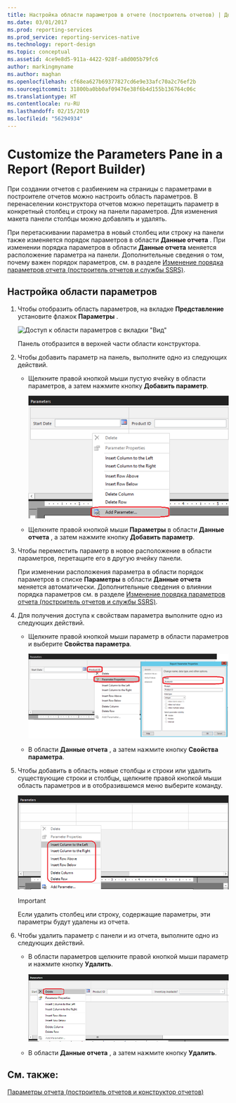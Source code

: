 ```yaml
---
title: Настройка области параметров в отчете (построитель отчетов) | Документы Майкрософт
ms.date: 03/01/2017
ms.prod: reporting-services
ms.prod_service: reporting-services-native
ms.technology: report-design
ms.topic: conceptual
ms.assetid: 4ce9e8d5-911a-4422-928f-a8d005b79fc6
author: markingmyname
ms.author: maghan
ms.openlocfilehash: cf68ea627b69377827cd6e9e33afc70a2c76ef2b
ms.sourcegitcommit: 31800ba0bb0af09476e38f6b4d155b136764c06c
ms.translationtype: HT
ms.contentlocale: ru-RU
ms.lasthandoff: 02/15/2019
ms.locfileid: "56294934"
---
```

# <a name="customize-the-parameters-pane-in-a-report-report-builder"></a>Customize the Parameters Pane in a Report (Report Builder)
  При создании отчетов с разбиением на страницы с параметрами в построителе отчетов можно настроить область параметров. В перенаселении конструктора отчетов можно перетащить параметр в конкретный столбец и строку на панели параметров. Для изменения макета панели столбцы можно добавлять и удалять.  
  
 При перетаскивании параметра в новый столбец или строку на панели также изменяется порядок параметров в области **Данные отчета** . При изменении порядка параметров в области **Данные отчета** меняется расположение параметра на панели. Дополнительные сведения о том, почему важен порядок параметров, см. в разделе [Изменение порядка параметров отчета (построитель отчетов и службы SSRS)](../../reporting-services/report-design/change-the-order-of-a-report-parameter-report-builder-and-ssrs.md).  
  
## <a name="to-customize-the-parameters-pane"></a>Настройка области параметров  
  
1.  Чтобы отобразить область параметров, на вкладке **Представление** установите флажок **Параметры** .  
  
     ![Доступ к области параметров с вкладки "Вид"](../../reporting-services/report-design/media/ssrs-customparameter-accessparameterpanedesignmode.png "Доступ к области параметров с вкладки \"Вид\"")  
  
     Панель отобразится в верхней части области конструктора.  
  
2.  Чтобы добавить параметр на панель, выполните одно из следующих действий.  
  
    -   Щелкните правой кнопкой мыши пустую ячейку в области параметров, а затем нажмите кнопку **Добавить параметр**.  
  
         ![Добавление нового параметра из области параметров](../../reporting-services/report-design/media/ssrs-customizeparameter-addnewparameter.png "Добавление нового параметра из области параметров")  
  
    -   Щелкните правой кнопкой мыши **Параметры** в области **Данные отчета** , а затем нажмите кнопку **Добавить параметр**.  
  
3.  Чтобы переместить параметр в новое расположение в области параметров, перетащите его в другую ячейку панели.  
  
     При изменении расположения параметра в области порядок параметров в списке **Параметры** в области **Данные отчета** меняется автоматически. Дополнительные сведения о влиянии порядка параметров см. в разделе [Изменение порядка параметров отчета (построитель отчетов и службы SSRS)](../../reporting-services/report-design/change-the-order-of-a-report-parameter-report-builder-and-ssrs.md).  
  
4.  Для получения доступа к свойствам параметра выполните одно из следующих действий.  
  
    -   Щелкните правой кнопкой мыши параметр в области параметров и выберите **Свойства параметра**.  
  
         ![Доступ к свойствам параметров из области параметров](../../reporting-services/report-design/media/ssrs-customizeparameter-accessparameterproperties-composite.png "Доступ к свойствам параметров из области параметров")  
  
    -   В области **Данные отчета** , а затем нажмите кнопку **Свойства параметра**.  
  
5.  Чтобы добавить в область новые столбцы и строки или удалить существующие строки и столбцы, щелкните правой кнопкой мыши область параметров и в отобразившемся меню выберите команду.  
  
     ![Добавление столбцов и строк в область параметров](../../reporting-services/report-design/media/ssrs-customparameter-addcolumnsrows.png "Добавление столбцов и строк в область параметров")  
  
    > [!IMPORTANT]  
    >  Если удалить столбец или строку, содержащие параметры, эти параметры будут удалены из отчета.  
  
6.  Чтобы удалить параметр с панели и из отчета, выполните одно из следующих действий.  
  
    -   В области параметров щелкните правой кнопкой мыши параметр и нажмите кнопку  **Удалить**.  
  
         ![Удаление параметров из области параметров](../../reporting-services/report-design/media/ssrs-customparameter-deleteparameter.png "Удаление параметров из области параметров")  
  
    -   В области **Данные отчета** , а затем нажмите кнопку **Удалить**.  
  
## <a name="see-also"></a>См. также:  
 [Параметры отчета (построитель отчетов и конструктор отчетов)](../../reporting-services/report-design/report-parameters-report-builder-and-report-designer.md)  
  
  
